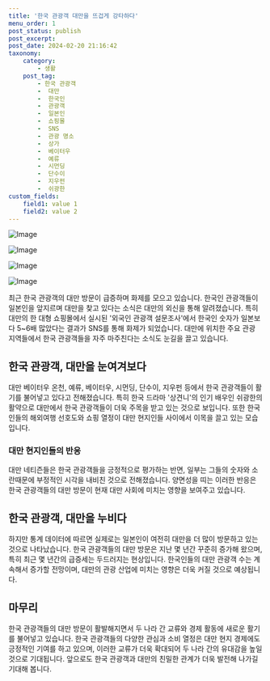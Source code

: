 ```yaml
---
title: '한국 관광객 대만을 뜨겁게 강타하다'
menu_order: 1
post_status: publish
post_excerpt: 
post_date: 2024-02-20 21:16:42
taxonomy:
    category:
        - 생활
    post_tag:
        - 한국 관광객
        -  대만
        -  한국인
        -  관광객
        -  일본인
        -  쇼핑몰
        -  SNS
        -  관광 명소
        -  상가
        -  베이터우
        -  예류
        -  시먼딩
        -  단수이
        -  지우펀
        -  쉬광한
custom_fields:
    field1: value 1
    field2: value 2
---
```


![Image](https://imgnews.pstatic.net/image/009/2024/02/20/0005260837_001_20240220061401025.png?type=w647)

![Image](https://imgnews.pstatic.net/image/009/2024/02/20/0005260837_002_20240220061401085.png?type=w647)

![Image](https://imgnews.pstatic.net/image/009/2024/02/20/0005260837_003_20240220061401133.png?type=w647)

![Image](https://imgnews.pstatic.net/image/009/2024/02/20/0005260837_004_20240220061401184.png?type=w647)

최근 한국 관광객의 대만 방문이 급증하며 화제를 모으고 있습니다. 한국인 관광객들이 일본인을 앞지르며 대만을 찾고 있다는 소식은 대만의 외신을 통해 알려졌습니다. 특히 대만의 한 대형 쇼핑몰에서 실시된 '외국인 관광객 설문조사'에서 한국인 숫자가 일본보다 5~6배 많았다는 결과가 SNS를 통해 화제가 되었습니다. 대만에 위치한 주요 관광 지역들에서 한국 관광객들을 자주 마주친다는 소식도 눈길을 끌고 있습니다.
## 한국 관광객, 대만을 눈여겨보다
대만 베이터우 온천, 예류, 베이터우, 시먼딩, 단수이, 지우펀 등에서 한국 관광객들이 활기를 불어넣고 있다고 전해졌습니다. 특히 한국 드라마 '상견니'의 인기 배우인 쉬광한의 활약으로 대만에서 한국 관광객들이 더욱 주목을 받고 있는 것으로 보입니다. 또한 한국인들의 해외여행 선호도와 쇼핑 열정이 대만 현지인들 사이에서 이목을 끌고 있는 모습입니다.
### 대만 현지인들의 반응
대만 네티즌들은 한국 관광객들을 긍정적으로 평가하는 반면, 일부는 그들의 숫자와 소란때문에 부정적인 시각을 내비친 것으로 전해졌습니다. 양면성을 띠는 이러한 반응은 한국 관광객들의 대만 방문이 현재 대만 사회에 미치는 영향을 보여주고 있습니다.
## 한국 관광객, 대만을 누비다
하지만 통계 데이터에 따르면 실제로는 일본인이 여전히 대만을 더 많이 방문하고 있는 것으로 나타났습니다. 한국 관광객들의 대만 방문은 지난 몇 년간 꾸준히 증가해 왔으며, 특히 최근 몇 년간의 급증세는 두드러지는 현상입니다. 한국인들의 대만 관광객 수는 계속해서 증가할 전망이며, 대만의 관광 산업에 미치는 영향은 더욱 커질 것으로 예상됩니다.
## 마무리
한국 관광객들의 대만 방문이 활발해지면서 두 나라 간 교류와 경제 활동에 새로운 활기를 불어넣고 있습니다. 한국 관광객들의 다양한 관심과 소비 열정은 대만 현지 경제에도 긍정적인 기여를 하고 있으며, 이러한 교류가 더욱 확대되어 두 나라 간의 유대감을 높일 것으로 기대됩니다. 앞으로도 한국 관광객과 대만의 친밀한 관계가 더욱 발전해 나가길 기대해 봅니다.
